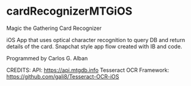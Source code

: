 # cardRecognizerMTGiOS

Magic the Gathering Card Recognizer

iOS App that uses optical character recognition to query DB and return details of the card. Snapchat style app flow created with IB and code.

Programmed by Carlos G. Alban

CREDITS: API: https://api.mtgdb.info Tesseract OCR Framework: https://github.com/gali8/Tesseract-OCR-iOS
